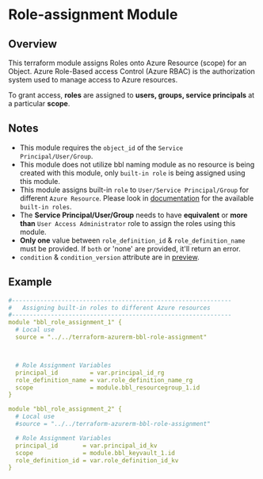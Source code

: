 # Role-assignment Module

## Overview

This terraform module assigns Roles onto Azure Resource (scope) for an Object. Azure Role-Based access Control (Azure RBAC) is the authorization system used to manage access to Azure resources.

To grant access, **roles** are assigned to **users, groups, service principals** at a particular **scope**.

## Notes

- This module requires the `object_id` of the `Service Principal/User/Group`.
- This module does not utilize bbl naming module as no resource is being created with this module, only `built-in role` is being assigned using this module.
- This module assigns built-in `role` to `User/Service Principal/Group` for different `Azure Resource`. Please look in [documentation](https://docs.microsoft.com/en-us/azure/role-based-access-control/built-in-roles) for the available `built-in roles`.
- The **Service Principal/User/Group** needs to have **equivalent** or **more than** `User Access Administrator` role to assign the roles using this module.
- **Only one** value between `role_definition_id` & `role_definition_name` must be provided. If `both` or 'none' are provided, it'll return an error.
- `condition` & `condition_version` attribute are in [preview](https://docs.microsoft.com/en-us/azure/role-based-access-control/conditions-role-assignments-portal#:~:text=An%20Azure%20role%20assignment%20condition,tag%20to%20read%20the%20object.).

## Example

```yaml
#--------------------------------------------------------------
#   Assigning built-in roles to different Azure resources
#--------------------------------------------------------------
module "bbl_role_assignment_1" {
  # Local use
  source = "../../terraform-azurerm-bbl-role-assignment"



  # Role Assignment Variables
  principal_id         = var.principal_id_rg
  role_definition_name = var.role_definition_name_rg
  scope                = module.bbl_resourcegroup_1.id
}

module "bbl_role_assignment_2" {
  # Local use
  #source = "../../terraform-azurerm-bbl-role-assignment"

  # Role Assignment Variables
  principal_id       = var.principal_id_kv
  scope              = module.bbl_keyvault_1.id
  role_definition_id = var.role_definition_id_kv
}
```
